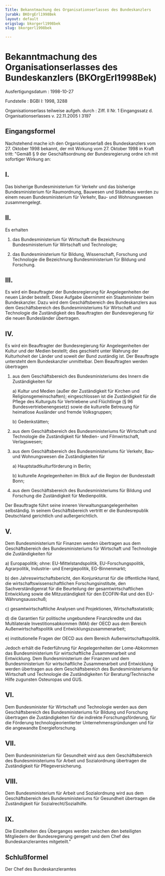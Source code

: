 ```yaml
---
Title: Bekanntmachung des Organisationserlasses des Bundeskanzlers
jurabk: BKOrgErl1998Bek
layout: default
origslug: bkorgerl1998bek
slug: bkorgerl1998bek

---
```


# Bekanntmachung des Organisationserlasses des Bundeskanzlers (BKOrgErl1998Bek)

Ausfertigungsdatum
:   1998-10-27

Fundstelle
:   BGBl I: 1998, 3288

Organisationserlass teilweise aufgeh. durch
:   Ziff. II Nr. 1 Eingangssatz d. Organisationserlasses v. 22.11.2005 I 3197


## Eingangsformel

Nachstehend mache ich den Organisationserlaß des Bundeskanzlers vom 27. Oktober 1998 bekannt, der mit Wirkung vom 27. Oktober 1998 in Kraft tritt:
"Gemäß § 9 der Geschäftsordnung der Bundesregierung ordne ich mit sofortiger Wirkung an:


## I.

Das bisherige Bundesministerium für Verkehr und das bisherige Bundesministerium für Raumordnung, Bauwesen und Städtebau werden zu einem neuen Bundesministerium für Verkehr, Bau- und Wohnungswesen zusammengelegt.


## II.

Es erhalten

1.  das Bundesministerium für Wirtschaft die Bezeichnung Bundesministerium für Wirtschaft und Technologie;


2.  das Bundesministerium für Bildung, Wissenschaft, Forschung und Technologie die Bezeichnung Bundesministerium für Bildung und Forschung.





## III.

Es wird ein Beauftragter der Bundesregierung für Angelegenheiten der neuen Länder bestellt. Diese Aufgabe übernimmt ein Staatsminister beim Bundeskanzler.
Dazu wird dem Geschäftsbereich des Bundeskanzlers aus dem Geschäftsbereich des Bundesministeriums für Wirtschaft und Technologie die Zuständigkeit des Beauftragten der Bundesregierung für die neuen Bundesländer übertragen.


## IV.

Es wird ein Beauftragter der Bundesregierung für Angelegenheiten der Kultur und der Medien bestellt; dies geschieht unter Wahrung der Kulturhoheit der Länder und soweit der Bund zuständig ist. Der Beauftragte untersteht dem Bundeskanzler unmittelbar.
Dem Beauftragten werden übertragen

1.  aus dem Geschäftsbereich des Bundesministeriums des Innern die Zuständigkeiten für

    a)  Kultur und Medien (außer der Zuständigkeit für Kirchen und Religionsgemeinschaften); eingeschlossen ist die Zuständigkeit für die Pflege des Kulturguts für Vertriebene und Flüchtlinge (§ 96 Bundesvertriebenengesetz) sowie die kulturelle Betreuung für heimatlose Ausländer und fremde Volksgruppen;


    b)  Gedenkstätten;





2.  aus dem Geschäftsbereich des Bundesministeriums für Wirtschaft und Technologie die Zuständigkeit für Medien- und Filmwirtschaft, Verlagswesen;


3.  aus dem Geschäftsbereich des Bundesministeriums für Verkehr, Bau- und Wohnungswesen die Zuständigkeiten für

    a)  Hauptstadtkulturförderung in Berlin;


    b)  kulturelle Angelegenheiten im Blick auf die Region der Bundesstadt Bonn;





4.  aus dem Geschäftsbereich des Bundesministeriums für Bildung und Forschung die Zuständigkeit für Medienpolitik.



Der Beauftragte führt seine inneren Verwaltungsangelegenheiten selbständig. In seinem Geschäftsbereich vertritt er die Bundesrepublik Deutschland gerichtlich und außergerichtlich.


## V.

Dem Bundesministerium für Finanzen werden übertragen aus dem Geschäftsbereich des Bundesministeriums für Wirtschaft und Technologie die Zuständigkeiten für

a)  Europapolitik; ohne: EU-Mittelstandspolitik, EU-Forschungspolitik, Agrarpolitik, Industrie- und Energiepolitik, EG-Binnenmarkt;


b)  den Jahreswirtschaftsbericht, den Konjunkturrat für die öffentliche Hand, die wirtschaftswissenschaftlichen Forschungsinstitute, den Sachverständigenrat für die Beurteilung der gesamtwirtschaftlichen Entwicklung sowie die Mitzuständigkeit für den ECOFIN-Rat und den EU-Währungsausschuß;


c)  gesamtwirtschaftliche Analysen und Projektionen, Wirtschaftsstatistik;


d)  die Garantien für politische ungebundene Finanzkredite und das Multilaterale Investitionsabkommen (MAI) der OECD aus dem Bereich Außenwirtschaftspolitik und Entwicklungszusammenarbeit;


e)  institutionelle Fragen der OECD aus dem Bereich Außenwirtschaftspolitik.



Jedoch erhält die Federführung für Angelegenheiten der Lome-Abkommen das Bundesministerium für wirtschaftliche Zusammenarbeit und Entwicklung.
Dem Bundesministerium der Finanzen und dem Bundesministerium für wirtschaftliche Zusammenarbeit und Entwicklung werden übertragen aus dem Geschäftsbereich des Bundesministeriums für Wirtschaft und Technologie die Zuständigkeiten für Beratung/Technische Hilfe zugunsten Osteuropas und GUS.


## VI.

Dem Bundesminister für Wirtschaft und Technologie werden aus dem Geschäftsbereich des Bundesministeriums für Bildung und Forschung übertragen die Zuständigkeiten für die indirekte Forschungsförderung, für die Förderung technologieorientierter Unternehmensgründungen und für die angewandte Energieforschung.


## VII.

Dem Bundesministerium für Gesundheit wird aus dem Geschäftsbereich des Bundesministeriums für Arbeit und Sozialordnung übertragen die Zuständigkeit für Pflegeversicherung.


## VIII.

Dem Bundesministerium für Arbeit und Sozialordnung wird aus dem Geschäftsbereich des Bundesministeriums für Gesundheit übertragen die Zuständigkeit für Sozialrecht/Sozialhilfe.


## IX.

Die Einzelheiten des Überganges werden zwischen den beteiligten Mitgliedern der Bundesregierung geregelt und dem Chef des Bundeskanzleramtes mitgeteilt."


## Schlußformel

Der Chef des Bundeskanzleramtes

